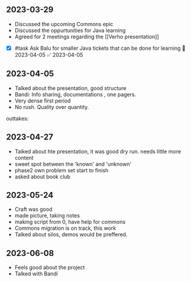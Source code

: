 ## 2023-03-29

* Discussed the upcoming Commons epic
* Discussed the oppurtunities for Java learning
* Agreed for 2 meetings regarding the [[Verho presentation]]

- [x] #task Ask Balu for smaller Java tickets that can be done for learning 📅 2023-04-05 ✅ 2023-04-05

## 2023-04-05

* Talked about the presentation, good structure
* Bandi: Info sharing, documentations , one pagers. 
* Very dense first period
* No rush. Quality over quantity. 


outtakes:

## 2023-04-27

- Talked about hte presentation, it was good dry run. needs little more content
- sweet spot between the 'known' and 'unknown'
- phase2 own problem set start to finish
 - asked about book club

## 2023-05-24

- Craft was good
- made picture, taking notes
- making script from 0, have help for commons
- Commons migration is on track, this work 
- Talked about silos, demos would be preffered.

## 2023-06-08

- Feels good about the project
- Talked with Bandi